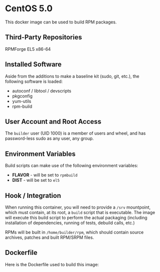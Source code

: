 CentOS 5.0
==========

This docker image can be used to build RPM packages.

Third-Party Repositories
------------------------

RPMForge EL5 x86-64

Installed Software
------------------

Aside from the additions to make a baseline kit (sudo, git, etc.), the following software is loaded:

- autoconf / libtool / devscripts
- pkgconfig
- yum-utils
- rpm-build

User Account and Root Access
----------------------------

The `builder` user (UID 1000) is a member of users and wheel, and has password-less sudo as any user, any group.

Environment Variables
---------------------

Build scripts can make use of the following environment variables:

- **FLAVOR** - will be set to `rpmbuild`
- **DIST** - will be set to `el5`

Hook / Integration
------------------

When running this container, you will need to provide a `/srv` mountpoint, which must contain, at its root, a `build` script that is executable.  The image will execute this build script to perform the actual packaging (including installation of dependencies, running of tests, debuild calls, etc.)

RPMs will be built in `/home/builder/rpm`, which should contain source archives, patches and built RPM/SRPM files.

Dockerfile
----------

Here is the Dockerfile used to build this image:

<DOCKERFILE>
